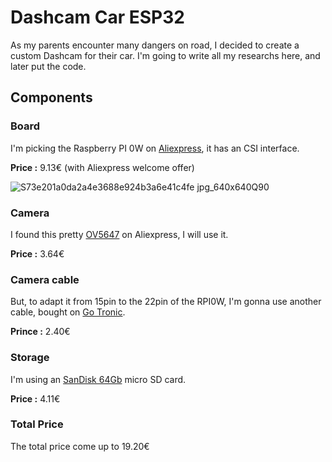 # Dashcam Car ESP32
As my parents encounter many dangers on road, I decided to create a custom Dashcam for their car.
I'm going to write all my researchs here, and later put the code.

## Components
### Board
I'm picking the Raspberry PI 0W on [Aliexpress]([https://fr.aliexpress.com/item/1005004339923548.html](https://fr.aliexpress.com/item/1005005792181612.html)), it has an CSI interface.

**Price :** 9.13€ (with Aliexpress welcome offer)

![S73e201a0da2a4e3688e924b3a6e41c4fe jpg_640x640Q90](https://github.com/julianoMa/Dashcam-Car-ESP32/assets/87315533/2c209568-704e-4ffd-83dd-0d6d2e6bd0b2)

### Camera
I found this pretty [OV5647](https://fr.aliexpress.com/item/1005006064966176.html) on Aliexpress, I will use it.

**Price :** 3.64€

### Camera cable
But, to adapt it from 15pin to the 22pin of the RPI0W, I'm gonna use another cable, bought on [Go Tronic](https://www.gotronic.fr/art-nappe-camera-pour-pi-zero-rb0-cam-15-33987.htm).

**Prince :** 2.40€

### Storage
I'm using an [SanDisk 64Gb](https://fr.aliexpress.com/item/1005006572226710) micro SD card.

**Price :** 4.11€

### Total Price
The total price come up to 19.20€
